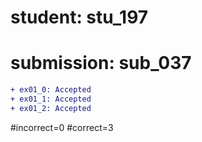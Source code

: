 # student: stu_197
# submission: sub_037

```diff
+ ex01_0: Accepted
+ ex01_1: Accepted
+ ex01_2: Accepted
```
#incorrect=0
#correct=3
